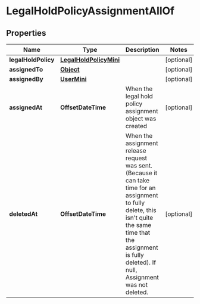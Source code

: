

# LegalHoldPolicyAssignmentAllOf


## Properties

| Name | Type | Description | Notes |
|------------ | ------------- | ------------- | -------------|
|**legalHoldPolicy** | [**LegalHoldPolicyMini**](LegalHoldPolicyMini.md) |  |  [optional] |
|**assignedTo** | [**Object**](Object.md) |  |  [optional] |
|**assignedBy** | [**UserMini**](UserMini.md) |  |  [optional] |
|**assignedAt** | **OffsetDateTime** | When the legal hold policy assignment object was created |  [optional] |
|**deletedAt** | **OffsetDateTime** | When the assignment release request was sent. (Because it can take time for an assignment to fully delete, this isn&#39;t quite the same time that the assignment is fully deleted). If null, Assignment was not deleted. |  [optional] |



